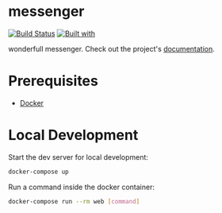 # messenger

[![Build Status](https://travis-ci.org/saylau/messenger.svg?branch=master)](https://travis-ci.org/saylau/messenger)
[![Built with](https://img.shields.io/badge/Built_with-Cookiecutter_Django_Rest-F7B633.svg)](https://github.com/agconti/cookiecutter-django-rest)

wonderfull messenger. Check out the project's [documentation](http://saylau.github.io/messenger/).

# Prerequisites

- [Docker](https://docs.docker.com/docker-for-mac/install/)  

# Local Development

Start the dev server for local development:
```bash
docker-compose up
```

Run a command inside the docker container:

```bash
docker-compose run --rm web [command]
```
